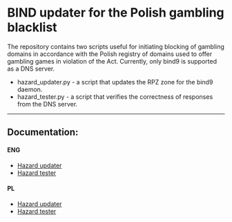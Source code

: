 # BIND updater for the Polish gambling blacklist
The repository contains two scripts useful for initiating blocking of gambling domains in accordance with the Polish registry of domains used to offer gambling games in violation of the Act.
Currently, only bind9 is supported as a DNS server.

- hazard_updater.py - a script that updates the RPZ zone for the bind9 daemon.
- hazard_tester.py - a script that verifies the correctness of responses from the DNS server.

---

## Documentation:
#### ENG
 - [Hazard updater](./doc/eng/hazard_updater.md)
 - [Hazard tester](./doc/eng/hazard_tester.md)
#### PL
 - [Hazard updater](./doc/pl/hazard_updater-pl.md)
 - [Hazard tester](./doc/pl/hazard_tester-pl.md)

